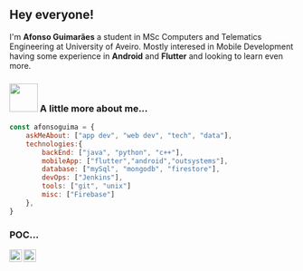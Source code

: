 ## Hey everyone!

I'm **Afonso Guimarães** a student in MSc Computers and Telematics Engineering at University of Aveiro. Mostly interesed in Mobile Development having some experience in **Android** and **Flutter** and looking to learn even more. 

### <img src="https://media.giphy.com/media/VgCDAzcKvsR6OM0uWg/giphy.gif" width="50"> A little more about me...  

```javascript
const afonsoguima = {
    askMeAbout: ["app dev", "web dev", "tech", "data"],
    technologies:{
        backEnd: ["java", "python", "c++"],
        mobileApp: ["flutter","android","outsystems"],
        database: ["mySql", "mongodb", "firestore"],
        devOps: ["Jenkins"],
        tools: ["git", "unix"]
        misc: ["Firebase"]
    },
}
```

### POC...

<a href="https://www.linkedin.com/in/afonso-guima/">
  <img align="left" alt="Afonso's Linkdein" width="22px" src="https://cdn.jsdelivr.net/npm/simple-icons@v3/icons/linkedin.svg" />
</a>
<a href="https://github.com/MathSqrt2">
  <img align="left" alt="Afonso's Github" width="22px" src="https://cdn.jsdelivr.net/npm/simple-icons@v3/icons/github.svg" />
</a>
<br />

